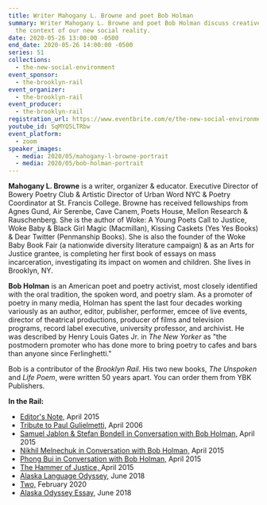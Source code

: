 ```yaml
---
title: Writer Mahogany L. Browne and poet Bob Holman
summary: Writer Mahogany L. Browne and poet Bob Holman discuss creative life in
  the context of our new social reality.
date: 2020-05-26 13:00:00 -0500
end_date: 2020-05-26 14:00:00 -0500
series: 51
collections:
  - the-new-social-environment
event_sponsor:
  - the-brooklyn-rail
event_organizer:
  - the-brooklyn-rail
event_producer:
  - the-brooklyn-rail
registration_url: https://www.eventbrite.com/e/the-new-social-environment-51-mahogany-l-browne-tickets-106432442300
youtube_id: SqMYQ5LTRbw
event_platform:
  - zoom
speaker_images:
  - media: 2020/05/mahogany-l-browne-portrait
  - media: 2020/05/bob-holman-portrait
---
```

**Mahogany L. Browne** is a writer, organizer & educator. Executive Director of Bowery Poetry Club & Artistic Director of Urban Word NYC & Poetry Coordinator at St. Francis College. Browne has received fellowships from Agnes Gund, Air Serenbe, Cave Canem, Poets House, Mellon Research & Rauschenberg. She is the author of Woke: A Young Poets Call to Justice, Woke Baby & Black Girl Magic (Macmillan), Kissing Caskets (Yes Yes Books) & Dear Twitter (Penmanship Books). She is also the founder of the Woke Baby Book Fair (a nationwide diversity literature campaign) & as an Arts for Justice grantee, is completing her first book of essays on mass incarceration, investigating its impact on women and children. She lives in Brooklyn, NY.

**Bob Holman** is an American poet and poetry activist, most closely identified with the oral tradition, the spoken word, and poetry slam. As a promoter of poetry in many media, Holman has spent the last four decades working variously as an author, editor, publisher, performer, emcee of live events, director of theatrical productions, producer of films and television programs, record label executive, university professor, and archivist. He was described by Henry Louis Gates Jr. in *The New Yorker* as "the postmodern promoter who has done more to bring poetry to cafes and bars than anyone since Ferlinghetti."

Bob is a contributor of the *Brooklyn Rail*. His two new books, *The Unspoken* and *Life Poem*, were written 50 years apart. You can order them from YBK Publishers.

**In the Rail:**

* [Editor's Note,](https://brooklynrail.org/2015/04/editorsmessage/holman-editors-note) April 2015
* [Tribute to Paul Gulielmetti,](https://brooklynrail.org/2006/04/art/tribute-to-paul-gulielmetti) April 2006
* [Samuel Jablon & Stefan Bondell in Conversation with Bob Holman,](https://brooklynrail.org/2015/04/criticspage/samuel-jablon-stefan-bondell-with-bob-holman) April 2015
* [Nikhil Melnechuk in Conversation with Bob Holman,](https://brooklynrail.org/2015/04/criticspage/nikhil-melnechuk-with-bob-holman) April 2015
* [Phong Bui in Conversation with Bob Holman,](https://brooklynrail.org/2015/04/criticspage/phong-bui-with-bob-holman) April 2015
* [The Hammer of Justice, ](https://brooklynrail.org/2015/04/criticspage/the-hammer-of-justice)April 2015
* [Alaska Language Odyssey,](https://brooklynrail.org/2018/06/poetry/Alaska-Odyssey) June 2018
* [Two,](https://brooklynrail.org/2020/02/poetry/two-holman) February 2020
* [Alaska Odyssey Essay,](https://brooklynrail.org/2018/06/poetry/Alaska-Odyssey-Essay) June 2018
